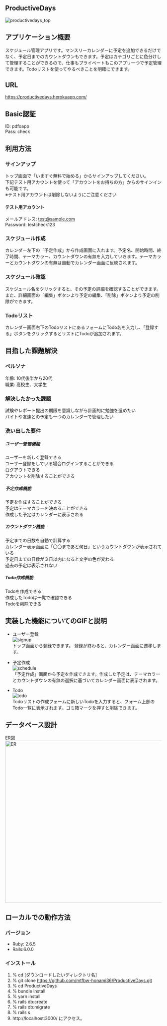 ProductiveDays
--------------
![productivedays_top](https://user-images.githubusercontent.com/69249911/96073510-8e22ae00-0ee1-11eb-82c3-b9be0ae63bc4.jpg)  

アプリケーション概要
-----------------
スケジュール管理アプリです。マンスリーカレンダーに予定を追加できるだけでなく、予定日までのカウントダウンもできます。予定はカテゴリごとに色分けして管理することができるので、仕事もプライベートもこのアプリ一つで予定管理できます。Todoリストを使ってやるべきことを明確にできます。

URL
---
https://productivedays.herokuapp.com/

Basic認証
--------
ID: pdfoapp  
Pass: check

利用方法
-------
### サインアップ  
トップ画面で「いますぐ無料で始める」からサインアップしてください。  
下記テスト用アカウントを使って「アカウントをお持ちの方」からのサインインも可能です。  
※テスト用アカウントは削除しないようにご注意ください  
#### テスト用アカウント  
メールアドレス: test@sample.com  
Password: testcheck123  

### スケジュール作成  
カレンダー左下の「予定作成」から作成画面に入れます。予定名、開始時間、終了時間、テーマカラー、カウントダウンの有無を入力していきます。テーマカラーとカウントダウンの有無は自動でカレンダー画面に反映されます。

### スケジュール確認  
スケジュール名をクリックすると、その予定の詳細を確認することができます。また、詳細画面の「編集」ボタンより予定の編集、「削除」ボタンより予定の削除ができます。

### Todoリスト  
カレンダー画面右下のTodoリストにあるフォームにTodo名を入力し、「登録する」ボタンをクリックするとリストにTodoが追加されます。

目指した課題解決
-------------
### ペルソナ  
年齢: 10代後半から20代  
職業: 高校生、大学生

### 解決したかった課題  
試験やレポート提出の期限を意識しながら計画的に勉強を進めたい  
バイトや友達との予定も一つのカレンダーで管理したい

### 洗い出した要件  
##### ユーザー管理機能  
ユーザーを新しく登録できる  
ユーザー登録をしている場合ログインすることができる  
ログアウトできる  
アカウントを削除することができる

##### 予定作成機能  
予定を作成することができる  
予定はテーマカラーを決めることができる  
作成した予定はカレンダーに表示される

##### カウントダウン機能  
予定までの日数を自動で計算する  
カレンダー表示画面に「〇〇まであと何日」というカウントダウンが表示されている  
予定日までの日数が３日以内になると文字の色が変わる  
過去の予定は表示されない

##### Todo作成機能  
Todoを作成できる  
作成したTodoは一覧で確認できる  
Todoを削除できる

実装した機能についてのGIFと説明
--------------------------
+ ユーザー登録  
![signup](https://user-images.githubusercontent.com/69249911/96073444-6d5a5880-0ee1-11eb-9a9a-ee29ecbd7a5c.gif)  
トップ画面から登録できます。
登録が終わると、カレンダー画面に遷移します。

+ 予定作成  
![schedule](https://user-images.githubusercontent.com/69249911/96073430-67647780-0ee1-11eb-8ce7-4b2b53f6c107.gif)  
「予定作成」画面から予定を作成できます。作成した予定は、テーマカラーとカウントダウンの有無の選択に基づいてカレンダー画面に表示されます。

+ Todo  
![todo](https://user-images.githubusercontent.com/69249911/96073451-6fbcb280-0ee1-11eb-9330-fb568366168c.gif)  
Todoリストの作成フォームに新しいTodoを入力すると、フォーム上部のTodo一覧に表示されます。ゴミ箱マークを押すと削除できます。

データベース設計
-------------
ER図  
<img width="519" alt="ER" src="https://user-images.githubusercontent.com/69249911/96073459-72b7a300-0ee1-11eb-957f-7b83ec4af547.png">

ローカルでの動作方法
----------------
### バージョン  
+ Ruby: 2.6.5  
+ Rails:6.0.0  

### インストール  
1. % cd [ダウンロードしたいディレクトリ名]  
2. % git clone https://github.com/mtfbw-honami36/ProductiveDays.git  
3. % cd ProductiveDays  
4. % bundle install  
5. % yarn install  
6. % rails db:create  
7. % rails db:migrate  
8. % rails s  
9. http://localhost:3000/ にアクセス。